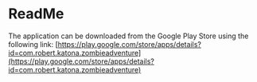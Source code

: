 ﻿# ReadMe

The application can be downloaded from the Google Play Store using the following link: 
[https://play.google.com/store/apps/details?id=com.robert.katona.zombieadventure](https://play.google.com/store/apps/details?id=com.robert.katona.zombieadventure)
